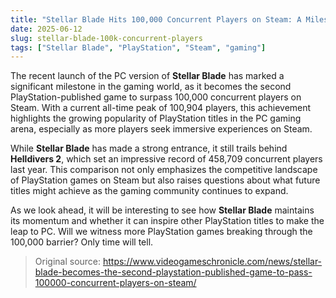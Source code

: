 ```yaml
---
title: "Stellar Blade Hits 100,000 Concurrent Players on Steam: A Milestone for PlayStation Games"
date: 2025-06-12
slug: stellar-blade-100k-concurrent-players
tags: ["Stellar Blade", "PlayStation", "Steam", "gaming"]
---
```


The recent launch of the PC version of **Stellar Blade** has marked a significant milestone in the gaming world, as it becomes the second PlayStation-published game to surpass 100,000 concurrent players on Steam. With a current all-time peak of 100,904 players, this achievement highlights the growing popularity of PlayStation titles in the PC gaming arena, especially as more players seek immersive experiences on Steam.

While **Stellar Blade** has made a strong entrance, it still trails behind **Helldivers 2**, which set an impressive record of 458,709 concurrent players last year. This comparison not only emphasizes the competitive landscape of PlayStation games on Steam but also raises questions about what future titles might achieve as the gaming community continues to expand. 

As we look ahead, it will be interesting to see how **Stellar Blade** maintains its momentum and whether it can inspire other PlayStation titles to make the leap to PC. Will we witness more PlayStation games breaking through the 100,000 barrier? Only time will tell.

> Original source: https://www.videogameschronicle.com/news/stellar-blade-becomes-the-second-playstation-published-game-to-pass-100000-concurrent-players-on-steam/